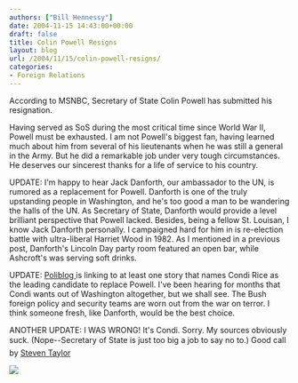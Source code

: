 ```yaml
---
authors: ["Bill Hennessy"]
date: 2004-11-15 14:43:00+00:00
draft: false
title: Colin Powell Resigns
layout: blog
url: /2004/11/15/colin-powell-resigns/
categories:
- Foreign Relations
---
```


According to MSNBC, Secretary of State Colin Powell has submitted his resignation. 

Having served as SoS during the most critical time since World War II, Powell must be exhausted. I am not Powell's biggest fan, having learned much about him from several of his lieutenants when he was still a general in the Army. But he did a remarkable job under very tough circumstances. He deserves our sincerest thanks for a life of service to his country. 

UPDATE: I'm happy to hear Jack Danforth, our ambassador to the UN, is rumored as a replacement for Powell. Danforth is one of the truly upstanding people in Washington, and he's too good a man to be wandering the halls of the UN. As Secretary of State, Danforth would provide a level brilliant perspective that Powell lacked. Besides, being a fellow St. Louisan, I know Jack Danforth personally. I campaigned hard for him in is re-election battle with ultra-liberal Harriet Wood in 1982. As I mentioned in a previous post, Danforth's Lincoln Day party room featured an open bar, while Ashcroft's was serving soft drinks. 

UPDATE: [Poliblog ](https://www.poliblogger.com/index.php?p=5321)is linking to at least one story that names Condi Rice as the leading candidate to replace Powell. I've been hearing for months that Condi wants out of Washington altogether, but we shall see. The Bush foreign policy and security teams are worn out from the war on terror. I think someone fresh, like Danforth, would be the best choice.

ANOTHER UPDATE: I WAS WRONG! It's Condi. Sorry. My sources obviously suck. (Nope--Secretary of State is just too big a job to say no to.) Good call by [Steven Taylor](https://www.poliblogger.com)

![](https://blog.billhennessy.com/aggbug.aspx?PostID=492)


